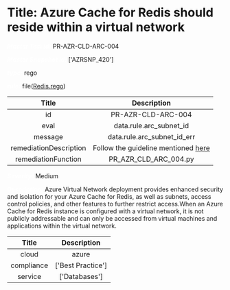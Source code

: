 



# Title: Azure Cache for Redis should reside within a virtual network


***<font color="white">Master Test Id:</font>*** PR-AZR-CLD-ARC-004

***<font color="white">Master Snapshot Id:</font>*** ['AZRSNP_420']

***<font color="white">type:</font>*** rego

***<font color="white">rule:</font>*** file([Redis.rego])  
  
  
  
  

|Title|Description|
| :---: | :---: |
|id|PR-AZR-CLD-ARC-004|
|eval|data.rule.arc_subnet_id|
|message|data.rule.arc_subnet_id_err|
|remediationDescription|Follow the guideline mentioned <a href='https://docs.microsoft.com/en-us/azure/azure-cache-for-redis/cache-how-to-premium-vnet' target='_blank'>here</a>|
|remediationFunction|PR_AZR_CLD_ARC_004.py|


***<font color="white">Severity:</font>*** Medium

***<font color="white">Description:</font>*** Azure Virtual Network deployment provides enhanced security and isolation for your Azure Cache for Redis, as well as subnets, access control policies, and other features to further restrict access.When an Azure Cache for Redis instance is configured with a virtual network, it is not publicly addressable and can only be accessed from virtual machines and applications within the virtual network.  
  
  

|Title|Description|
| :---: | :---: |
|cloud|azure|
|compliance|['Best Practice']|
|service|['Databases']|



[Redis.rego]: https://github.com/prancer-io/prancer-compliance-test/tree/master/azure/cloud/Redis.rego
